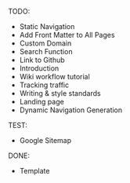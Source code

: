 TODO:
- Static Navigation
- Add Front Matter to All Pages
- Custom Domain
- Search Function
- Link to Github
- Introduction
- Wiki workflow tutorial
- Tracking traffic
- Writing & style standards
- Landing page
- Dynamic Navigation Generation

TEST:
- Google Sitemap

DONE:
- Template
